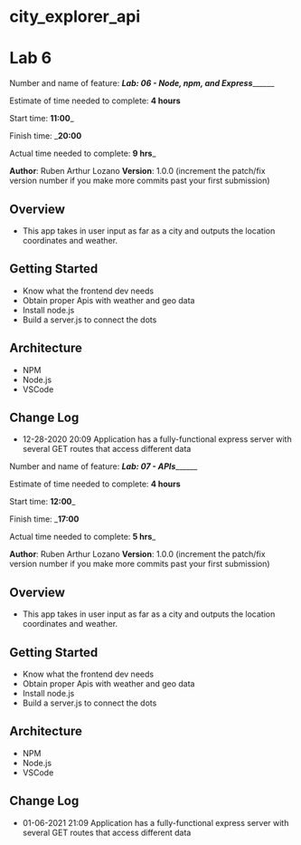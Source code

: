 # city_explorer_api


# Lab 6

Number and name of feature: _____Lab: 06 - Node, npm, and Express___________

Estimate of time needed to complete: __4 hours__

Start time: __11:00___

Finish time: ___20:00__

Actual time needed to complete: __9 hrs___


**Author**: Ruben Arthur Lozano
**Version**: 1.0.0 (increment the patch/fix version number if you make more commits past your first submission)

## Overview
- This app takes in user input as far as a city and outputs the location coordinates and weather.

## Getting Started
- Know what the frontend dev needs
- Obtain proper Apis with weather and geo data
- Install node.js
- Build a server.js to connect the dots

## Architecture
<!-- Provide a detailed description of the application design. What technologies (languages, libraries, etc) you're using, and any other relevant design information. -->
- NPM
- Node.js
- VSCode

## Change Log
<!-- Use this area to document the iterative changes made to your application as each feature is successfully implemented. Use time stamps. Here's an examples:

01-01-2001 4:59pm - Application now has a fully-functional express server, with a GET route for the location resource.

## Credits and Collaborations
<!-- Give credit (and a link) to other people or resources that helped you build this application. -->
- 12-28-2020 20:09 Application has a fully-functional express server with several GET routes that access different data 




Number and name of feature: _____Lab: 07 - APIs___________

Estimate of time needed to complete: __4 hours__

Start time: __12:00___

Finish time: ___17:00__

Actual time needed to complete: __5 hrs___


**Author**: Ruben Arthur Lozano
**Version**: 1.0.0 (increment the patch/fix version number if you make more commits past your first submission)

## Overview
- This app takes in user input as far as a city and outputs the location coordinates and weather.

## Getting Started
- Know what the frontend dev needs
- Obtain proper Apis with weather and geo data
- Install node.js
- Build a server.js to connect the dots

## Architecture
<!-- Provide a detailed description of the application design. What technologies (languages, libraries, etc) you're using, and any other relevant design information. -->
- NPM
- Node.js
- VSCode

## Change Log
<!-- Use this area to document the iterative changes made to your application as each feature is successfully implemented. Use time stamps. Here's an examples:

01-01-2001 4:59pm - Application now has a fully-functional express server, with a GET route for the location resource.

## Credits and Collaborations
<!-- Give credit (and a link) to other people or resources that helped you build this application. -->
- 01-06-2021 21:09 Application has a fully-functional express server with several GET routes that access different data 
